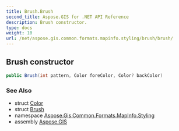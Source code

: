 ```yaml
---
title: Brush.Brush
second_title: Aspose.GIS for .NET API Reference
description: Brush constructor. 
type: docs
weight: 10
url: /net/aspose.gis.common.formats.mapinfo.styling/brush/brush/
---
```

## Brush constructor

```csharp
public Brush(int pattern, Color foreColor, Color? backColor)
```

### See Also

* struct [Color](../../color/)
* struct [Brush](../)
* namespace [Aspose.Gis.Common.Formats.MapInfo.Styling](../../brush/)
* assembly [Aspose.GIS](../../../)


